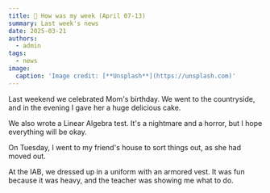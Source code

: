 ```yaml
---
title: 🧠 How was my week (April 07-13)
summary: Last week's news
date: 2025-03-21
authors:
  - admin
tags:
  - news
image:
  caption: 'Image credit: [**Unsplash**](https://unsplash.com)'
---
```


Last weekend we celebrated Mom's birthday. We went to the countryside, and in the evening I gave her a huge delicious cake.

We also wrote a Linear Algebra test. It's a nightmare and a horror, but I hope everything will be okay.

On Tuesday, I went to my friend's house to sort things out, as she had moved out.

At the IAB, we dressed up in a uniform with an armored vest. It was fun because it was heavy, and the teacher was showing me what to do.
